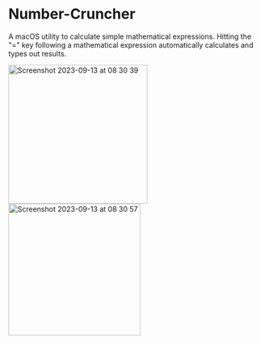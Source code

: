 # Number-Cruncher
A macOS utility to calculate simple mathematical expressions. Hitting the "=" key following a mathematical expression automatically calculates and types out results.

<img width="275" alt="Screenshot 2023-09-13 at 08 30 39" src="https://github.com/johnbean393/Number-Cruncher/assets/113509988/012c121e-2980-4a66-831c-2ddce3990bd9">

<img width="261" alt="Screenshot 2023-09-13 at 08 30 57" src="https://github.com/johnbean393/Number-Cruncher/assets/113509988/2f8648c5-cf72-45c4-811d-9cb3d2287a00">
